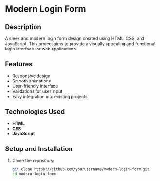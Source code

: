# Modern Login Form

## Description
A sleek and modern login form design created using HTML, CSS, and JavaScript. This project aims to provide a visually appealing and functional login interface for web applications.

## Features
- Responsive design
- Smooth animations
- User-friendly interface
- Validations for user input
- Easy integration into existing projects

## Technologies Used
- **HTML**
- **CSS**
- **JavaScript**

## Setup and Installation
1. Clone the repository:
   ```bash
   git clone https://github.com/yourusername/modern-login-form.git
   cd modern-login-form
